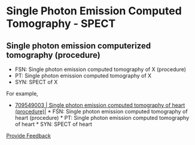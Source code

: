 # Single Photon Emission Computed Tomography - SPECT

## Single photon emission computerized tomography (procedure)

  * FSN: Single photon emission computed tomography of X (procedure)
  * PT: Single photon emission computed tomography of X
  * SYN: SPECT of X

For example,

* [ 709549003 | Single photon emission computed tomography of heart (procedure)|](http://snomed.info/id/709549003 "709549003 | Single photon emission computed tomography of heart \(procedure\) |")
      * FSN:  Single photon emission computed tomography of heart (procedure)
      * PT:  Single photon emission computed tomography of heart
      * SYN:  SPECT of heart







<a href="https://docs.google.com/forms/d/e/1FAIpQLScTmbZIf0UEQwYDkY27EEWBkaiYkHSbR0_9DmFrMLXoQLyL7Q/viewform?usp=pp_url&entry.1767247133=SCT+Editorial+Guide&entry.670899847=Single%20Photon%20Emission%20Computed%20Tomography%20-%20SPECT" class="button primary">Provide Feedback</a>
